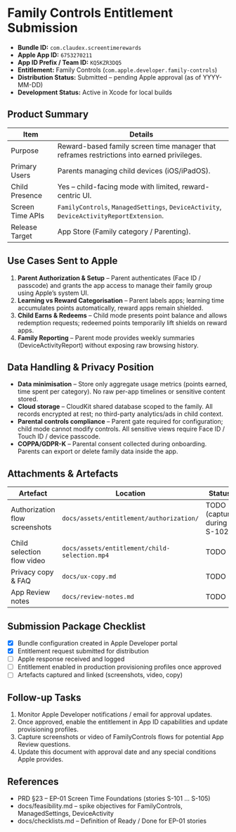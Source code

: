# Family Controls Entitlement Submission

- **Bundle ID:** `com.claudex.screentimerewards`
- **Apple App ID:** `6753270211`
- **App ID Prefix / Team ID:** `KQ5KZR3DQ5`
- **Entitlement:** Family Controls (`com.apple.developer.family-controls`)
- **Distribution Status:** Submitted – pending Apple approval (as of YYYY-MM-DD)
- **Development Status:** Active in Xcode for local builds

## Product Summary

| Item | Details |
| --- | --- |
| Purpose | Reward-based family screen time manager that reframes restrictions into earned privileges. |
| Primary Users | Parents managing child devices (iOS/iPadOS). |
| Child Presence | Yes – child-facing mode with limited, reward-centric UI. |
| Screen Time APIs | `FamilyControls`, `ManagedSettings`, `DeviceActivity`, `DeviceActivityReportExtension`. |
| Release Target | App Store (Family category / Parenting). |

## Use Cases Sent to Apple

1. **Parent Authorization & Setup** – Parent authenticates (Face ID / passcode) and grants the app access to manage their family group using Apple’s system UI.
2. **Learning vs Reward Categorisation** – Parent labels apps; learning time accumulates points automatically, reward apps remain shielded.
3. **Child Earns & Redeems** – Child mode presents point balance and allows redemption requests; redeemed points temporarily lift shields on reward apps.
4. **Family Reporting** – Parent mode provides weekly summaries (DeviceActivityReport) without exposing raw browsing history.

## Data Handling & Privacy Position

- **Data minimisation** – Store only aggregate usage metrics (points earned, time spent per category). No raw per-app timelines or sensitive content stored.
- **Cloud storage** – CloudKit shared database scoped to the family. All records encrypted at rest; no third-party analytics/ads in child context.
- **Parental controls compliance** – Parent gate required for configuration; child mode cannot modify controls. All sensitive views require Face ID / Touch ID / device passcode.
- **COPPA/GDPR-K** – Parental consent collected during onboarding. Parents can export or delete family data inside the app.

## Attachments & Artefacts

| Artefact | Location | Status |
| --- | --- | --- |
| Authorization flow screenshots | `docs/assets/entitlement/authorization/` | TODO (capture during S-102) |
| Child selection flow video | `docs/assets/entitlement/child-selection.mp4` | TODO |
| Privacy copy & FAQ | `docs/ux-copy.md` | TODO |
| App Review notes | `docs/review-notes.md` | TODO |

## Submission Package Checklist

- [x] Bundle configuration created in Apple Developer portal
- [x] Entitlement request submitted for distribution
- [ ] Apple response received and logged
- [ ] Entitlement enabled in production provisioning profiles once approved
- [ ] Artefacts captured and linked (screenshots, video, copy)

## Follow-up Tasks

1. Monitor Apple Developer notifications / email for approval updates.
2. Once approved, enable the entitlement in App ID capabilities and update provisioning profiles.
3. Capture screenshots or video of FamilyControls flows for potential App Review questions.
4. Update this document with approval date and any special conditions Apple provides.

## References

- PRD §23 – EP-01 Screen Time Foundations (stories S-101 … S-105)
- docs/feasibility.md – spike objectives for FamilyControls, ManagedSettings, DeviceActivity
- docs/checklists.md – Definition of Ready / Done for EP-01 stories

